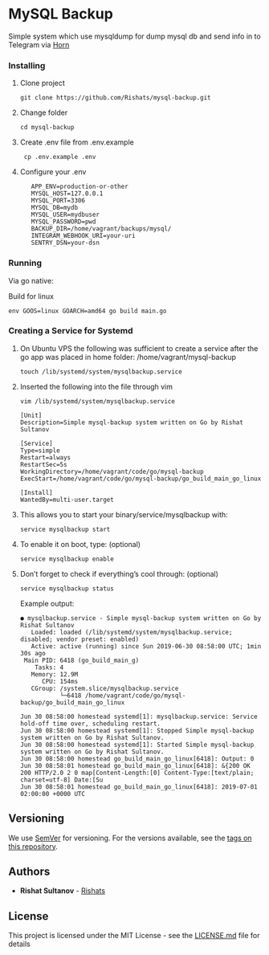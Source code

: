 # MySQL Backup

Simple system which use mysqldump for dump mysql db and send info in to Telegram via [Horn](https://github.com/requilence/integram)

### Installing
1) Clone project
    ```
    git clone https://github.com/Rishats/mysql-backup.git
    ```
2) Change folder
    ```
    cd mysql-backup
    ```
3) Create .env file from .env.example
    ```
     cp .env.example .env
    ```

4) Configure your .env
    ```
       APP_ENV=production-or-other
       MYSQL_HOST=127.0.0.1
       MYSQL_PORT=3306
       MYSQL_DB=mydb
       MYSQL_USER=mydbuser
       MYSQL_PASSWORD=pwd
       BACKUP_DIR=/home/vagrant/backups/mysql/
       INTEGRAM_WEBHOOK_URI=your-uri
       SENTRY_DSN=your-dsn
    ```

### Running

Via go native:

Build for linux
```
env GOOS=linux GOARCH=amd64 go build main.go
```

### Creating a Service for Systemd
1) On Ubuntu VPS the following was sufficient to create a service after the go app was placed in home folder: /home/vagrant/mysql-backup
    ```
    touch /lib/systemd/system/mysqlbackup.service
    ```
2) Inserted the following into the file through vim

    ```
    vim /lib/systemd/system/mysqlbackup.service
    ```
    ```
    [Unit]
    Description=Simple mysql-backup system written on Go by Rishat Sultanov
    
    [Service]
    Type=simple
    Restart=always
    RestartSec=5s
    WorkingDirectory=/home/vagrant/code/go/mysql-backup
    ExecStart=/home/vagrant/code/go/mysql-backup/go_build_main_go_linux
    
    [Install]
    WantedBy=multi-user.target
    ```

3) This allows you to start your binary/service/mysqlbackup with:
    ```
    service mysqlbackup start
    ```
4) To enable it on boot, type: (optional)
    ```
    service mysqlbackup enable
    ```
5) Don’t forget to check if everything’s cool through: (optional)
    ```
    service mysqlbackup status
    ```
    Example output:
    ```
    ● mysqlbackup.service - Simple mysql-backup system written on Go by Rishat Sultanov
       Loaded: loaded (/lib/systemd/system/mysqlbackup.service; disabled; vendor preset: enabled)
       Active: active (running) since Sun 2019-06-30 08:58:00 UTC; 1min 30s ago
     Main PID: 6418 (go_build_main_g)
        Tasks: 4
       Memory: 12.9M
          CPU: 154ms
       CGroup: /system.slice/mysqlbackup.service
               └─6418 /home/vagrant/code/go/mysql-backup/go_build_main_go_linux
    
    Jun 30 08:58:00 homestead systemd[1]: mysqlbackup.service: Service hold-off time over, scheduling restart.
    Jun 30 08:58:00 homestead systemd[1]: Stopped Simple mysql-backup system written on Go by Rishat Sultanov.
    Jun 30 08:58:00 homestead systemd[1]: Started Simple mysql-backup system written on Go by Rishat Sultanov.
    Jun 30 08:58:00 homestead go_build_main_go_linux[6418]: Output: 0
    Jun 30 08:58:01 homestead go_build_main_go_linux[6418]: &{200 OK 200 HTTP/2.0 2 0 map[Content-Length:[0] Content-Type:[text/plain; charset=utf-8] Date:[Su
    Jun 30 08:58:01 homestead go_build_main_go_linux[6418]: 2019-07-01 02:00:00 +0000 UTC
    
    ```
## Versioning

We use [SemVer](http://semver.org/) for versioning. For the versions available, see the [tags on this repository](https://github.com/Rishats/ywpti/tags). 

## Authors

* **Rishat Sultanov** - [Rishats](https://github.com/Rishats)

## License

This project is licensed under the MIT License - see the [LICENSE.md](LICENSE.md) file for details
